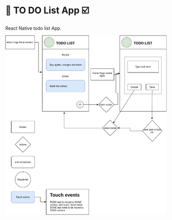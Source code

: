 # :memo: TO DO List App :ballot_box_with_check:
React Native todo list App.

![Diagram here](https://github.com/analiseburtet/todolist-App/blob/master/assets/diagram.png)
